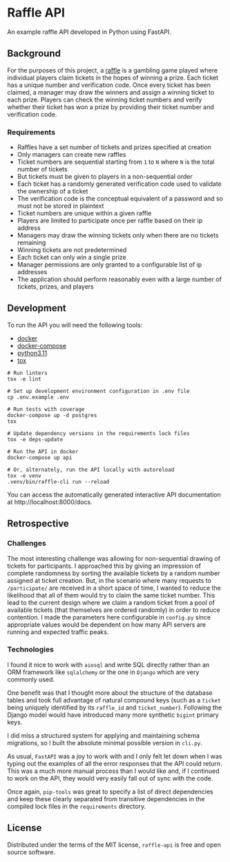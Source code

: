 # Raffle API

An example raffle API developed in Python using FastAPI.

## Background

For the purposes of this project, a
[raffle](https://en.wikipedia.org/wiki/Raffle) is a gambling game played where
individual players claim tickets in the hopes of winning a prize. Each ticket
has a unique number and verification code. Once every ticket has been claimed, a
manager may draw the winners and assign a winning ticket to each prize. Players
can check the winning ticket numbers and verify whether their ticket has won a
prize by providing their ticket number and verification code.

### Requirements

- Raffles have a set number of tickets and prizes specified at creation
- Only managers can create new raffles
- Ticket numbers are sequential starting from `1` to `N` where `N` is the total
  number of tickets
- But tickets must be given to players in a non-sequential order
- Each ticket has a randomly generated verification code used to validate the
  ownership of a ticket
- The verification code is the conceptual equivalent of a password and so must
  not be stored in plaintext
- Ticket numbers are unique within a given raffle
- Players are limited to participate once per raffle based on their ip address
- Managers may draw the winning tickets only when there are no tickets remaining
- Winning tickets are not predetermined
- Each ticket can only win a single prize
- Manager permissions are only granted to a configurable list of ip addresses
- The application should perform reasonably even with a large number of tickets,
  prizes, and players

## Development

To run the API you will need the following tools:

- [docker](https://docs.docker.com/engine/install/)
- [docker-compose](https://docs.docker.com/compose/install/)
- [python3.11](https://www.python.org/downloads/)
- [tox](https://tox.wiki/en/latest/install.html)

```shell
# Run linters
tox -e lint

# Set up development environment configuration in .env file
cp .env.example .env

# Run tests with coverage
docker-compose up -d postgres
tox

# Update dependency versions in the requirements lock files
tox -e deps-update

# Run the API in docker
docker-compose up api

# Or, alternately, run the API locally with autoreload
tox -e venv
.venv/bin/raffle-cli run --reload
```

You can access the automatically generated interactive API documentation at
http://localhost:8000/docs.

## Retrospective

### Challenges

The most interesting challenge was allowing for non-sequential drawing of
tickets for participants. I approached this by giving an impression of complete
randomness by sorting the available tickets by a random number assigned at
ticket creation. But, in the scenario where many requests to `/participate/` are
received in a short space of time, I wanted to reduce the likelihood that all of
them would try to claim the same ticket number. This lead to the current design
where we claim a random ticket from a pool of available tickets (that themselves
are ordered randomly) in order to reduce contention. I made the parameters here
configurable in `config.py` since appropriate values would be dependent on how
many API servers are running and expected traffic peaks.

### Technologies

I found it nice to work with `aiosql` and write SQL directly rather than an ORM
framework like `sqlalchemy` or the one in `Django` which are very commonly used.

One benefit was that I thought more about the structure of the database tables
and took full advantage of natural compound keys (such as a `ticket` being
uniquely identified by its `raffle_id` and `ticket_number`). Following the
Django model would have introduced many more synthetic `bigint` primary keys.

I did miss a structured system for applying and maintaining schema migrations,
so I built the absolute minimal possible version in `cli.py`.

As usual, `FastAPI` was a joy to work with and I only felt let down when I was
typing out the examples of all the error responses that the API could return.
This was a much more manual process than I would like and, if I continued to
work on the API, they would very easily fall out of sync with the code.

Once again, `pip-tools` was great to specify a list of direct dependencies and
keep these clearly separated from transitive dependencies in the compiled lock
files in the `requirements` directory.

## License

Distributed under the terms of the MIT license, `raffle-api` is free and open
source software.
